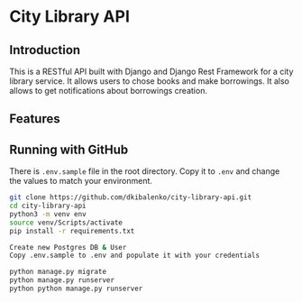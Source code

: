 # City Library API

## Introduction

This is a RESTful API built with Django and Django Rest Framework for a city
library service. It allows users to chose books and make borrowings. It also
allows to get notifications about borrowings creation.

## Features

## Running with GitHub

There is `.env.sample` file in the root directory. Copy it to `.env` and change
the values to match your environment.

```bash
git clone https://github.com/dkibalenko/city-library-api.git
cd city-library-api
python3 -m venv env
source venv/Scripts/activate
pip install -r requirements.txt

Create new Postgres DB & User
Copy .env.sample to .env and populate it with your credentials

python manage.py migrate
python manage.py runserver
python python manage.py runserver
```
